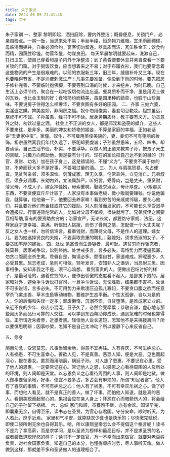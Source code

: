 ```yaml
---
title: 朱子家训
date: 2024-06-05 21:41:48
tags: 句子
---
```


朱子家训
一、整家
黎明即起，洒扫庭除，要内外整洁；既昏便息，关锁门户，必亲自检点。一粥一饭，当思来处不易；半丝半缕，恒念物力维艰。宜未雨而绸缪，毋临渴而掘井。自奉必须俭约，宴客切勿留连。器具质而洁，瓦缶胜金玉；饮食约而精，园蔬胜珍馐。勿营华屋，勿谋良田。
每天早晨黎明就要起床，洗漱自己，打扫卫生，使自己穿着和屋子内外干净整洁；到了黄昏便要休息并亲自查看一下要关锁的门窗。对于粥饭饮食，应当想着来之不易；对于布履衣衫，我们也要常念着这些物资的产生是很艰难的。以前的衣服新三年，旧三年，缝缝补补又三年。现在也要晓得节省，不是消费刺激生产！凡事先要准备，像没到下雨的时候，要先把房子修补完善，不要临时抱佛脚，不要等到口渴的时候，才来挖井，为时已晚。自己生活上必须节约，聚会在一起吃饭切勿流连忘返。餐具质朴而干净，虽是用泥土做的瓦器，也比金玉制的好；食物简约而精美，虽是园里种的蔬菜，也胜于山珍海味。不要说房子住得怎么样奢华，不要贪图有多好的田园。
二、齐家
三姑六婆，实淫盗之媒。婢美妾娇，非闺房之福。奴仆勿用俊美，妻妾切忌艳妆。祖宗虽远，祭祀不可不诚。子孙虽愚，经书不可不读。居身务期质朴，教子要有义方。勿贪意外之财，勿饮过量之酒。
社会上不正派的女人，都是邪淫和盗窃的媒介，这些人不要来往，是非多。美丽的婢女和娇艳的姬妾，不算是家庭的幸福，正如老话讲“丑妻家中宝”。家僮、奴仆，不可雇用英俊美貌的，妻、妾切不可有艳丽的妆饰。祖宗虽然离我们年代久远了，祭祀却要虔诚；子孙虽然愚笨，五经、四书，却要诵读。自己生活节俭，朴实，不要浮华。以做人的正道来教育子孙，按孩子天生的禀赋、兴趣方向帮助他，但是要有分寸的。现在的家长把自己达不到的目的（升官、发财、功名）加在孩子身上，这是错误的，不懂“义方”。不要贪不属于你的财，不劳而获大多不是好事，不要喝过量的酒。
三、为人
与肩挑贸易，勿占便宜。见贫苦亲邻，须多温恤。刻薄成家，理无久享。伦常乖舛，立见消亡。兄弟叔侄，须多分润寡。长幼内外，宜法属辞严。听妇言，乖骨肉，岂是丈夫。重资财，薄父母，不成人子。嫁女择佳婿，毋索重聘。娶媳求淑女，毋计厚奁。
小贩那买东西，不要贪便宜斤斤计较了，人家没有本事做老板，做小贩就要赚钱。你说他骗我，就算骗，给他骗一下，他要回去养家嘛！看到穷苦的亲戚或邻居，要关心他们，并且要对他们有金钱或其它的援助。对人刻薄而发家的，不可能长久享受迟早会遭报应。行事违背伦常的人，比如对父母不孝顺，很快就垮了。兄弟叔侄之间要互相帮助,富有的要资助贫穷的；治家宜严，无论长幼，都要恪守家规、法纪，这样家庭才更幸福、美满。听信妇人挑拨，而伤了骨肉之情，怎配做一个大丈夫呢？反之女人也一样，勿听信谗言。看重钱财，而薄待父母，不是作人的道理。嫁女儿，要为她选择贤良的夫婿，不要索取贵重的聘礼；娶媳妇，须求贤淑的女子，不要贪图丰厚的嫁妆。
四、处世
见富贵而生谗容者，最可耻。遇贫穷而作骄态者，贱莫甚。居家戒争讼，讼则终凶。处世戒多言，言多必失。毋恃势力而凌逼孤寡，勿贪口腹而恣杀生禽。乖僻自是，悔误必多。颓惰自甘，家道难成。狎昵恶少，久必受其累。屈志老成，急则可相依。轻听发言，安知非人之谮诉，当忍耐三思。因事相争，安知非我之不是，须平心暗想。
看到富贵的人，便做出巴结讨好的样子，是最可耻的，遇着贫穷的人，便作出骄傲的态度看不起人，是鄙夷下贱的。居家和对外，避免争斗诉讼打官司，一旦争斗诉讼，无论胜败，结果都不吉祥。处世不可多说话，言多必失。不可用势力来欺凌压迫孤儿寡妇，不要贪口腹之欲而任意宰杀飞禽走兽、草木虫鱼等动植物，要维护生态平衡。个性太孤僻，自以为是的人，你的后悔和失误一定多；颓废懒惰，沉溺不悟，自甘堕落，是难成家立业的。亲近不良的少年、夜店小混混，日子久了，必然会受牵累；恭敬自谦，虚心地与那些阅历多而品行可靠的人交往，可以学到东西帮助你成长，遇到急难的时候也靠得住。正所谓近朱者赤，近墨者黑。轻信他人说长道短，怎知他不是来挑拨离间？所以要慎思明辨；因事吵架，怎知不是自己太冲动？所以要静下心来反省自己。


五、修身

施惠勿念，受恩莫忘。凡事当留余地，得意不宜再往。人有喜庆，不可生妒忌心。人有祸患，不可生喜幸心。善欲人见，不是真善。恶恐人知，便是大恶。见色而起淫心，报在妻女。匿怨而用暗箭，祸延子孙。
对人施了恩惠，不要记在心里，受了他人的恩惠，一定要常记在心。常记他人之恩，以感恩之心看待周围的人及所处的环境，则人间即是天堂。以忘恩负义之心看待周围的人事，则人间即是地狱。做人做事要留余地，好事、便宜不要多占，多占会有麻烦的，所谓“知足者富”。他人有了喜庆的事情，不可有妒忌之心；他人有了祸患，不可有幸灾乐祸之心。做了好事，而想他人看见，就不是真正的善人。做了坏事，而怕他人知道，就是真的恶人。看到美貌而起邪心的，果报会应在亲人身上；怀怨在心而暗箭伤人的，将会给自己的子孙留下祸根。
六、总结
家门和顺，虽饔飧不继，亦有余欢。国课早完，即囊橐无余，自得至乐。读书志在圣贤，为官心存君国。守分安命，顺时听天。为人若此，庶乎近焉。
家里和气平安，就算缺衣少食也是快乐的；尽快缴完赋税，即使口袋所剩无余也自得其乐。哈，所以康熙皇帝怎么会不提倡这个格言呢！读书不是为了拿高薪，而是求学问，是以圣贤为榜样和最高目标，并不是求圣贤的名，或者装做道貌岸然的样子；读书不一定做官，万一不幸而出来做官，就要对老百姓负责，对社会国家负责。知道自己的本分，也懂得顺应时势，尽人事听天命。做人做到这样，那就差不多和圣贤做人的道理相合了。